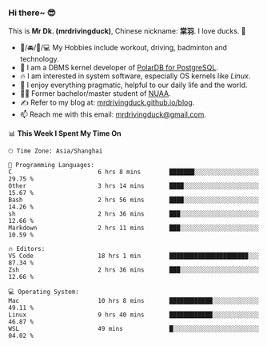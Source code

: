 ### Hi there~ 😎

This is **Mr Dk. (mrdrivingduck)**, Chinese nickname: **棠羽**. I love ducks. 🦆

- 💪/🚘/🏸/💻 My Hobbies include workout, driving, badminton and technology.
- 🍊 I am a DBMS kernel developer of [PolarDB for PostgreSQL](https://github.com/ApsaraDB/PolarDB-for-PostgreSQL).
- 🔥 I am interested in system software, especially OS kernels like *Linux*.
- 🔧 I enjoy everything pragmatic, helpful to our daily life and the world.
- 👨‍🎓 Former bachelor/master student of [NUAA](https://en.wikipedia.org/wiki/Nanjing_University_of_Aeronautics_and_Astronautics).
- ✍ Refer to my blog at: [mrdrivingduck.github.io/blog](https://mrdrivingduck.github.io/blog/).
- 📫 Reach me with this email: [mrdrivingduck@gmail.com](mailto:mrdrivingduck@gmail.com).

<!--START_SECTION:waka-->
📊 **This Week I Spent My Time On** 

```text
🕑︎ Time Zone: Asia/Shanghai

💬 Programming Languages: 
C                        6 hrs 8 mins        ███████░░░░░░░░░░░░░░░░░░   29.75 % 
Other                    3 hrs 14 mins       ████░░░░░░░░░░░░░░░░░░░░░   15.67 % 
Bash                     2 hrs 56 mins       ████░░░░░░░░░░░░░░░░░░░░░   14.26 % 
sh                       2 hrs 36 mins       ███░░░░░░░░░░░░░░░░░░░░░░   12.66 % 
Markdown                 2 hrs 11 mins       ███░░░░░░░░░░░░░░░░░░░░░░   10.59 % 

🔥 Editors: 
VS Code                  18 hrs 1 min        ██████████████████████░░░   87.34 % 
Zsh                      2 hrs 36 mins       ███░░░░░░░░░░░░░░░░░░░░░░   12.66 % 

💻 Operating System: 
Mac                      10 hrs 8 mins       ████████████░░░░░░░░░░░░░   49.11 % 
Linux                    9 hrs 40 mins       ████████████░░░░░░░░░░░░░   46.87 % 
WSL                      49 mins             █░░░░░░░░░░░░░░░░░░░░░░░░   04.02 % 
```


<!--END_SECTION:waka-->

<!-- ![Mr Dk.'s GitHub Stats](https://github-readme-stats.vercel.app/api?username=mrdrivingduck&count_private&show_icons=true&theme=buefy) -->

<!-- ![Most Used Languages](https://github-readme-stats.vercel.app/api/top-langs/?username=mrdrivingduck&exclude_repo=mips32-CPU,snort-tcp-socket&theme=buefy&layout=compact&langs_count=10) -->


<!--
**mrdrivingduck/mrdrivingduck** is a ✨ _special_ ✨ repository because its `README.md` (this file) appears on your GitHub profile.

Here are some ideas to get you started:

- 🔭 I’m currently working on ...
- 🌱 I’m currently learning ...
- 👯 I’m looking to collaborate on ...
- 🤔 I’m looking for help with ...
- 💬 Ask me about ...
- 📫 How to reach me: ...
- 😄 Pronouns: ...
- ⚡ Fun fact: ...
-->
